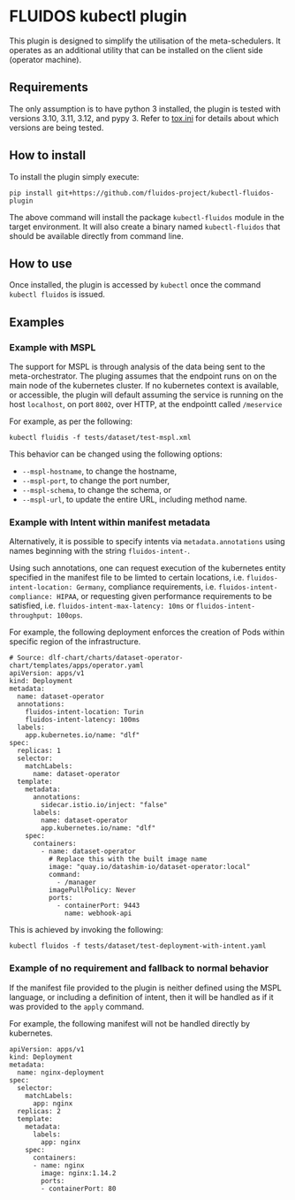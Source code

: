 # FLUIDOS kubectl plugin

This plugin is designed to simplify the utilisation of the meta-schedulers.
It operates as an additional utility that can be installed on the client side (operator machine).

## Requirements

The only assumption is to have python 3 installed, the plugin is tested with versions 3.10, 3.11, 3.12, and pypy 3.
Refer to [tox.ini](tox.ini) for details about which versions are being tested.


## How to install

To install the plugin simply execute:

`pip install git+https://github.com/fluidos-project/kubectl-fluidos-plugin`

The above command will install the package `kubectl-fluidos` module in the target environment.
It will also create a binary named `kubectl-fluidos` that should be available directly from command line.

## How to use

Once installed, the plugin is accessed by `kubectl` once the command `kubectl fluidos` is issued.

## Examples

### Example with MSPL

The support for MSPL is through analysis of the data being sent to the meta-orchestrator.
The pluging assumes that the endpoint runs on on the main node of the kubernetes cluster.
If no kubernetes context is available, or accessible, the plugin will default assuming the service is running on the host `localhost`, on port `8002`, over HTTP, at the endpointt called `/meservice`

For example, as per the following:
```
kubectl fluidis -f tests/dataset/test-mspl.xml
```

This behavior can be changed using the following options:

* `--mspl-hostname`, to change the hostname,
* `--mspl-port`, to change the port number,
* `--mspl-schema`, to change the schema, or
* `--mspl-url`, to update the entire URL, including method name.

### Example with Intent within manifest metadata

Alternatively, it is possible to specify intents via `metadata.annotations` using names beginning with the string  `fluidos-intent-`.

Using such annotations, one can request execution of the kubernetes entity specified in the manifest file to be limted to certain locations, i.e. `fluidos-intent-location: Germany`, compliance requirements, i.e. `fluidos-intent-compliance: HIPAA`, or requesting given performance requirements to be satisfied, i.e. `fluidos-intent-max-latency: 10ms` or `fluidos-intent-throughput: 100ops`.

For example, the following deployment enforces the creation of Pods within specific region of the infrastructure.

```
# Source: dlf-chart/charts/dataset-operator-chart/templates/apps/operator.yaml
apiVersion: apps/v1
kind: Deployment
metadata:
  name: dataset-operator
  annotations:
    fluidos-intent-location: Turin
    fluidos-intent-latency: 100ms
  labels:
    app.kubernetes.io/name: "dlf"
spec:
  replicas: 1
  selector:
    matchLabels:
      name: dataset-operator
  template:
    metadata:
      annotations:
        sidecar.istio.io/inject: "false"
      labels:
        name: dataset-operator
        app.kubernetes.io/name: "dlf"
    spec:
      containers:
        - name: dataset-operator
          # Replace this with the built image name
          image: "quay.io/datashim-io/dataset-operator:local"
          command:
            - /manager
          imagePullPolicy: Never
          ports:
            - containerPort: 9443
              name: webhook-api
```

This is achieved by invoking the following:

```
kubectl fluidos -f tests/dataset/test-deployment-with-intent.yaml
```

### Example of no requirement and fallback to normal behavior

If the manifest file provided to the plugin is neither defined using the MSPL language, or including a definition of intent, then it will be handled as if it was provided to the `apply` command. 

For example, the following manifest will not be handled directly by kubernetes.


```
apiVersion: apps/v1
kind: Deployment
metadata:
  name: nginx-deployment
spec:
  selector:
    matchLabels:
      app: nginx
  replicas: 2
  template:
    metadata:
      labels:
        app: nginx
    spec:
      containers:
      - name: nginx
        image: nginx:1.14.2
        ports:
        - containerPort: 80
```